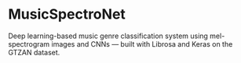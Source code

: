 # MusicSpectroNet
Deep learning-based music genre classification system using mel-spectrogram images and CNNs — built with Librosa and Keras on the GTZAN dataset.

